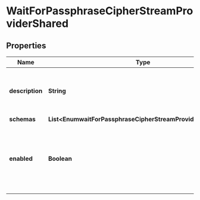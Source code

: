 

# WaitForPassphraseCipherStreamProviderShared


## Properties

| Name | Type | Description | Notes |
|------------ | ------------- | ------------- | -------------|
|**description** | **String** | A description for this Cipher Stream Provider |  [optional] |
|**schemas** | **List&lt;EnumwaitForPassphraseCipherStreamProviderSchemaUrn&gt;** |  |  |
|**enabled** | **Boolean** | Indicates whether this Cipher Stream Provider is enabled for use in the Directory Server. |  |



